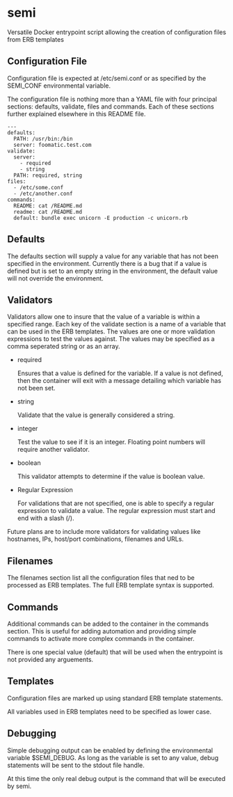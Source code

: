 semi
====
Versatile Docker entrypoint script allowing the creation of configuration files from ERB templates


Configuration File
------------------
Configuration file is expected at /etc/semi.conf or as specified by the
SEMI_CONF environmental variable.

The configuration file is nothing more than a YAML file with four principal
sections: defaults, validate, files and commands. Each of these sections
further explained elsewhere in this README file.

    ---
    defaults:
      PATH: /usr/bin:/bin
      server: foomatic.test.com
    validate:
      server:
        - required
        - string
      PATH: required, string
    files:
      - /etc/some.conf
      - /etc/another.conf
    commands:
      README: cat /README.md
      readme: cat /README.md
      default: bundle exec unicorn -E production -c unicorn.rb


Defaults
--------
The defaults section will supply a value for any variable that has not been
specified in the environment. Currently there is a bug that if a value is
defined but is set to an empty string in the environment, the default value
will not override the environment.

Validators
----------
Validators allow one to insure that the value of a variable is within a
specified range. Each key of the validate section is a name of a variable
that can be used in the ERB templates. The values are one or more
validation expressions to test the values against. The values may be
specified as a comma seperated string or as an array.

* required

    Ensures that a value is defined for the variable. If a value is not
    defined, then the container will exit with a message detailing
    which variable has not been set.

* string

    Validate that the value is generally considered a string.

* integer

    Test the value to see if it is an integer. Floating point numbers
    will require another validator.

* boolean

    This validator attempts to determine if the value is boolean value.

* Regular Expression

    For validations that are not specified, one is able to specify a 
    regular expression to validate a value. The regular expression must
    start and end with a slash (/). 

Future plans are to include more validators for validating values like
hostnames, IPs, host/port combinations, filenames and URLs.

Filenames
---------
The filenames section list all the configuration files that ned to be
processed as ERB templates. The full ERB template syntax is supported.

Commands
--------
Additional commands can be added to the container in the commands section.
This is useful for adding automation and providing simple commands to
activate more complex commands in the container.

There is one special value (default) that will be used when the entrypoint
is not provided any arguements.

Templates
---------
Configuration files are marked up using standard ERB template statements.

All variables used in ERB templates need to be specified as lower case.

Debugging
---------
Simple debugging output can be enabled by defining the environmental
variable $SEMI_DEBUG. As long as the variable is set to any value, debug
statements will be sent to the stdout file handle.

At this time the only real debug output is the command that will be
executed by semi.
